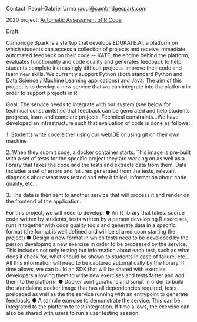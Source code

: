 Contact: Raoul-Gabriel Urma <raoul@cambridgespark.com>

2020 project: [Automatic Assessment of R
Code](Automatic_Assessment_of_R_Code "wikilink")

Draft:

Cambridge Spark is a startup that develops ​EDUKATE.AI​, a platform on
which students can access a collection of projects and receive immediate
automated feedback on their code -- KATE, the engine behind the
platform, evaluates functionality and code quality and generates
feedback to help students complete increasingly difficult projects,
improve their code and learn new skills. We currently support Python
(both standard Python and Data Science / Machine Learning applications)
and Java. The aim of this project is to develop a new service that we
can integrate into the platform in order to support projects in R.

Goal:​ The service needs to integrate with our system (see below for
technical constraints) so that feedback can be generated and help
students progress, learn and complete projects. Technical constraints...​
We have developed an infrastructure such that evaluation of code is done
as follows:

1\. Students write code either using our webIDE or using git on their
own machine

2\. When they submit code, a docker container starts. This image is
pre-built with a set of tests for the specific project they are working
on as well as a library that takes the code and the tests and extracts
data from them. Data includes a set of errors and failures generated
from the tests, relevant diagnosis about what was tested and why it
failed, information about code quality, etc...

3\. The data is then sent to another service that will process it and
render on the frontend of the application.

For this project, we will need to develop: ● An R library that takes:
source code written by students, tests written by a person developing R
exercises, runs it together with code quality tools and generate data in
a specific format (the format is well defined and will be shared upon
starting the project) ● Design a new format in which tests need to be
developed by the person developing a new exercise in order to be
processed by the service. This includes not only testing but information
about each test, such as what does it check for, what should be shown to
students in case of failure, etc... All this information will need to be
captured automatically by the library. If time allows, we can build an
SDK that will be shared with exercise developers allowing them to write
new exercises and tests faster and add them to the platform. ● Docker
configurations and script in order to build the standalone docker image
that has all dependencies required, tests preloaded as well as the the
service running with an entrypoint to generate feedback. ● A sample
exercise to demonstrate the service. This can be integrated to the
platform to test integration. If time allows, the exercise can also be
shared with users to run a user testing session.